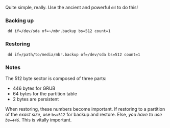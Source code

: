 Quite simple, really. Use the ancient and powerful `dd` to do this!

### Backing up

` dd if=/dev/sda of=~/mbr.backup bs=512 count=1`

### Restoring

` dd if=/path/to/media/mbr.backup of=/dev/sda bs=512 count=1`

### Notes

The 512 byte sector is composed of three parts:

-   446 bytes for GRUB
-   64 bytes for the partition table
-   2 bytes are persistent

When restoring, these numbers become important. If restoring to a
partition of the *exact size*, use `bs=512` for backup and restore.
Else, *you have to use `bs=446`*. This is vitally important.



